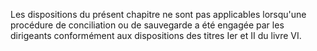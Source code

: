   
 Les dispositions du présent chapitre ne sont pas applicables lorsqu'une procédure de conciliation ou de sauvegarde a été engagée par les dirigeants conformément aux dispositions des titres Ier et II du livre VI.  

  
